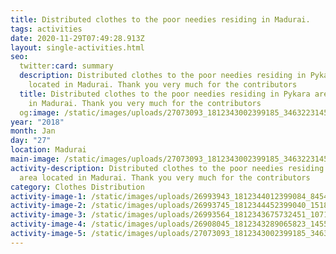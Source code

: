 ```yaml
---
title: Distributed clothes to the poor needies residing in Madurai.
tags: activities
date: 2020-11-29T07:49:28.913Z
layout: single-activities.html
seo:
  twitter:card: summary
  description: Distributed clothes to the poor needies residing in Pykara area
    located in Madurai. Thank you very much for the contributors
  title: Distributed clothes to the poor needies residing in Pykara area located
    in Madurai. Thank you very much for the contributors
  og:image: /static/images/uploads/27073093_1812343002399185_3463223145256819638_n_1812343002399185.jpg
year: "2018"
month: Jan
day: "27"
location: Madurai
main-image: /static/images/uploads/27073093_1812343002399185_3463223145256819638_n_1812343002399185.jpg
activity-description: Distributed clothes to the poor needies residing in Pykara
  area located in Madurai. Thank you very much for the contributors
category: Clothes Distribution
activity-image-1: /static/images/uploads/26993943_1812344012399084_8454411108514028057_n_1812344012399084.jpg
activity-image-2: /static/images/uploads/26993745_1812344452399040_1518619900993032178_n_1812344452399040.jpg
activity-image-3: /static/images/uploads/26993564_1812343675732451_107111569001977469_n_1812343675732451.jpg
activity-image-4: /static/images/uploads/26908045_1812343289065823_1455342835794482462_n_1812343289065823.jpg
activity-image-5: /static/images/uploads/27073093_1812343002399185_3463223145256819638_n_1812343002399185.jpg
---
```

